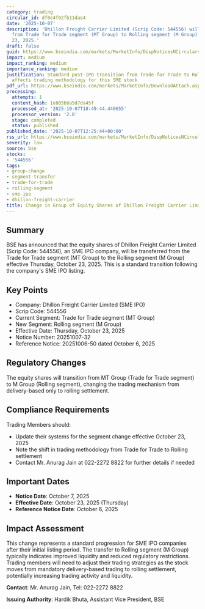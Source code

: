 ```yaml
---
category: trading
circular_id: df0e4f02fb11dae4
date: '2025-10-07'
description: 'Dhillon Freight Carrier Limited (Scrip Code: 544556) will be transferred
  from Trade for Trade segment (MT Group) to Rolling segment (M Group) effective October
  23, 2025.'
draft: false
guid: https://www.bseindia.com/markets/MarketInfo/DispNoticesNCirculars.aspx?Noticeid={6CEE084A-2D0E-4139-9212-54CC56D2A827}&noticeno=20251007-32&dt=10/07/2025&icount=32&totcount=79&flag=0
impact: medium
impact_ranking: medium
importance_ranking: medium
justification: Standard post-IPO transition from Trade for Trade to Rolling segment,
  affects trading methodology for this SME stock
pdf_url: https://www.bseindia.com/markets/MarketInfo/DownloadAttach.aspx?id=20251007-32&attachedId=
processing:
  attempts: 1
  content_hash: 1e805b8a5d7da45f
  processed_at: '2025-10-07T18:49:44.440655'
  processor_version: '2.0'
  stage: completed
  status: published
published_date: '2025-10-07T12:25:44+00:00'
rss_url: https://www.bseindia.com/markets/MarketInfo/DispNoticesNCirculars.aspx?Noticeid={6CEE084A-2D0E-4139-9212-54CC56D2A827}&noticeno=20251007-32&dt=10/07/2025&icount=32&totcount=79&flag=0
severity: low
source: bse
stocks:
- '544556'
tags:
- group-change
- segment-transfer
- trade-for-trade
- rolling-segment
- sme-ipo
- dhillon-freight-carrier
title: Change in Group of Equity Shares of Dhillon Freight Carrier Limited
---
```


## Summary

BSE has announced that the equity shares of Dhillon Freight Carrier Limited (Scrip Code: 544556), an SME IPO company, will be transferred from the Trade for Trade segment (MT Group) to the Rolling segment (M Group) effective Thursday, October 23, 2025. This is a standard transition following the company's SME IPO listing.

## Key Points

- Company: Dhillon Freight Carrier Limited (SME IPO)
- Scrip Code: 544556
- Current Segment: Trade for Trade segment (MT Group)
- New Segment: Rolling segment (M Group)
- Effective Date: Thursday, October 23, 2025
- Notice Number: 20251007-32
- Reference Notice: 20251006-50 dated October 6, 2025

## Regulatory Changes

The equity shares will transition from MT Group (Trade for Trade segment) to M Group (Rolling segment), changing the trading mechanism from delivery-based only to rolling settlement.

## Compliance Requirements

Trading Members should:
- Update their systems for the segment change effective October 23, 2025
- Note the shift in trading methodology from Trade for Trade to Rolling settlement
- Contact Mr. Anurag Jain at 022-2272 8822 for further details if needed

## Important Dates

- **Notice Date**: October 7, 2025
- **Effective Date**: October 23, 2025 (Thursday)
- **Reference Notice Date**: October 6, 2025

## Impact Assessment

This change represents a standard progression for SME IPO companies after their initial listing period. The transfer to Rolling segment (M Group) typically indicates improved liquidity and reduced regulatory restrictions. Trading members will need to adjust their trading strategies as the stock moves from mandatory delivery-based trading to rolling settlement, potentially increasing trading activity and liquidity.

**Contact**: Mr. Anurag Jain, Tel: 022-2272 8822

**Issuing Authority**: Hardik Bhuta, Assistant Vice President, BSE